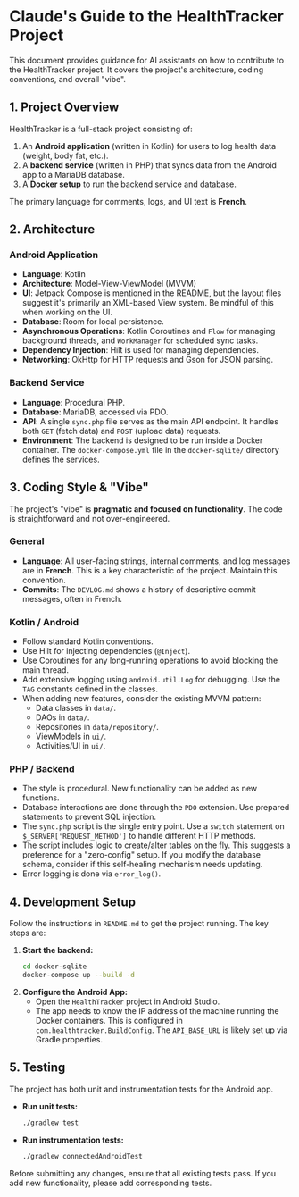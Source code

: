 # Claude's Guide to the HealthTracker Project

This document provides guidance for AI assistants on how to contribute to the HealthTracker project. It covers the project's architecture, coding conventions, and overall "vibe".

## 1. Project Overview

HealthTracker is a full-stack project consisting of:
1.  An **Android application** (written in Kotlin) for users to log health data (weight, body fat, etc.).
2.  A **backend service** (written in PHP) that syncs data from the Android app to a MariaDB database.
3.  A **Docker setup** to run the backend service and database.

The primary language for comments, logs, and UI text is **French**.

## 2. Architecture

### Android Application
-   **Language**: Kotlin
-   **Architecture**: Model-View-ViewModel (MVVM)
-   **UI**: Jetpack Compose is mentioned in the README, but the layout files suggest it's primarily an XML-based View system. Be mindful of this when working on the UI.
-   **Database**: Room for local persistence.
-   **Asynchronous Operations**: Kotlin Coroutines and `Flow` for managing background threads, and `WorkManager` for scheduled sync tasks.
-   **Dependency Injection**: Hilt is used for managing dependencies.
-   **Networking**: OkHttp for HTTP requests and Gson for JSON parsing.

### Backend Service
-   **Language**: Procedural PHP.
-   **Database**: MariaDB, accessed via PDO.
-   **API**: A single `sync.php` file serves as the main API endpoint. It handles both `GET` (fetch data) and `POST` (upload data) requests.
-   **Environment**: The backend is designed to be run inside a Docker container. The `docker-compose.yml` file in the `docker-sqlite/` directory defines the services.

## 3. Coding Style & "Vibe"

The project's "vibe" is **pragmatic and focused on functionality**. The code is straightforward and not over-engineered.

### General
-   **Language**: All user-facing strings, internal comments, and log messages are in **French**. This is a key characteristic of the project. Maintain this convention.
-   **Commits**: The `DEVLOG.md` shows a history of descriptive commit messages, often in French.

### Kotlin / Android
-   Follow standard Kotlin conventions.
-   Use Hilt for injecting dependencies (`@Inject`).
-   Use Coroutines for any long-running operations to avoid blocking the main thread.
-   Add extensive logging using `android.util.Log` for debugging. Use the `TAG` constants defined in the classes.
-   When adding new features, consider the existing MVVM pattern:
    -   Data classes in `data/`.
    -   DAOs in `data/`.
    -   Repositories in `data/repository/`.
    -   ViewModels in `ui/`.
    -   Activities/UI in `ui/`.

### PHP / Backend
-   The style is procedural. New functionality can be added as new functions.
-   Database interactions are done through the `PDO` extension. Use prepared statements to prevent SQL injection.
-   The `sync.php` script is the single entry point. Use a `switch` statement on `$_SERVER['REQUEST_METHOD']` to handle different HTTP methods.
-   The script includes logic to create/alter tables on the fly. This suggests a preference for a "zero-config" setup. If you modify the database schema, consider if this self-healing mechanism needs updating.
-   Error logging is done via `error_log()`.

## 4. Development Setup

Follow the instructions in `README.md` to get the project running. The key steps are:

1.  **Start the backend:**
    ```bash
    cd docker-sqlite
    docker-compose up --build -d
    ```
2.  **Configure the Android App:**
    -   Open the `HealthTracker` project in Android Studio.
    -   The app needs to know the IP address of the machine running the Docker containers. This is configured in `com.healthtracker.BuildConfig`. The `API_BASE_URL` is likely set up via Gradle properties.

## 5. Testing

The project has both unit and instrumentation tests for the Android app.

-   **Run unit tests:**
    ```bash
    ./gradlew test
    ```
-   **Run instrumentation tests:**
    ```bash
    ./gradlew connectedAndroidTest
    ```

Before submitting any changes, ensure that all existing tests pass. If you add new functionality, please add corresponding tests.
